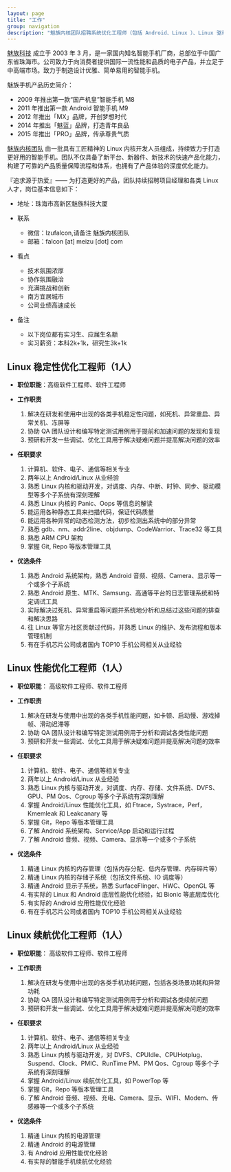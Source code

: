 ```yaml
---
layout: page
title: "工作"
group: navigation
description: "魅族内核团队招聘系统优化工程师（包括 Android、Linux ）、Linux 驱动开发工程师、Linux 测试开发工程师和 Linux 测试工程师"
---
```


[魅族科技](http://www.meizu.com) 成立于 2003 年 3 月，是一家国内知名智能手机厂商，总部位于中国广东省珠海市。公司致力于向消费者提供国际一流性能和品质的电子产品，并立足于中高端市场。致力于制造设计优雅、简单易用的智能手机。

魅族手机产品历史简介：

* 2009 年推出第一款“国产机皇”智能手机 M8
* 2011 年推出第一款 Android 智能手机 M9
* 2012 年推出「MX」品牌，开创梦想时代
* 2014 年推出「魅蓝」品牌，打造青年良品
* 2015 年推出「PRO」品牌，传承尊贵气质

[魅族内核团队](http://kernel.meizu.com) 由一批具有工匠精神的 Linux 内核开发人员组成，持续致力于打造更好用的智能手机。团队不仅具备了新平台、新器件、新技术的快速产品化能力，构建了可靠的产品质量保障流程和体系，也拥有了产品体验的深度优化能力。

『追求源于热爱』—— 为打造更好的产品，团队持续招聘项目经理和各类 Linux 人才，岗位基本信息如下：

* 地址：珠海市高新区魅族科技大厦

* 联系
  * 微信：lzufalcon,请备注 魅族内核团队
  * 邮箱：falcon [at] meizu [dot] com

* 看点
  * 技术氛围浓厚
  * 协作氛围融洽
  * 充满挑战和创新
  * 南方宜居城市
  * 公司业绩高速成长

* 备注
  * 以下岗位都有实习生、应届生名额
  * 实习薪资：本科2k+1k，研究生3k+1k

## Linux 稳定性优化工程师（1人）

* __职位职能__：高级软件工程师、软件工程师
* __工作职责__

  1. 解决在研发和使用中出现的各类手机稳定性问题，如死机、异常重启、异常关机、冻屏等
  2. 协助 QA 团队设计和编写特定测试用例用于提前和加速问题的发现和复现
  3. 预研和开发一些调试、优化工具用于解决疑难问题并提高解决问题的效率

* __任职要求__

  1. 计算机、软件、电子、通信等相关专业
  2. 两年以上 Android/Linux 从业经验
  3. 熟悉 Linux 内核和驱动开发，对调度、内存、中断、时钟、同步、驱动模型等多个子系统有深刻理解
  4. 熟悉 Linux 内核的 Panic、Oops 等信息的解读
  5. 能运用各种静态工具来扫描代码，保证代码质量
  6. 能运用各种异常的动态检测方法，初步检测出系统中的部分异常
  7. 熟悉 gdb、nm、addr2line、objdump、CodeWarrior、Trace32 等工具
  8. 熟悉 ARM CPU 架构
  9. 掌握 Git, Repo 等版本管理工具

* __优选条件__

  1. 熟悉 Android 系统架构，熟悉 Android 音频、视频、Camera、显示等一个或多个子系统
  2. 熟悉 Android 原生、MTK、Samsung、高通等平台的日志管理系统和特定调试工具
  3. 实际解决过死机、异常重启等问题并系统地分析和总结过这些问题的排查和解决思路
  4. 往 Linux 等官方社区贡献过代码，并熟悉 Linux 的维护、发布流程和版本管理机制
  5. 有在手机芯片公司或者国内 TOP10 手机公司相关从业经验

## Linux 性能优化工程师（1人）

* __职位职能__： 高级软件工程师、软件工程师
* __工作职责__

  1. 解决在研发与使用中出现的各类手机性能问题，如卡顿、启动慢、游戏掉帧、滑动迟滞等
  2. 协助 QA 团队设计和编写特定测试用例用于分析和调试各类性能问题
  3. 预研和开发一些调试、优化工具用于解决疑难问题并提高解决问题的效率

* __任职要求__

  1. 计算机、软件、电子、通信等相关专业
  2. 两年以上 Android/Linux 从业经验
  3. 熟悉 Linux 内核与驱动开发，对调度、内存、存储、文件系统、DVFS、GPU、PM Qos、Cgroup 等多个子系统有深刻理解
  4. 掌握 Android/Linux 性能优化工具，如 Ftrace，Systrace，Perf，Kmemleak 和 Leakcanary 等
  5. 掌握 Git，Repo 等版本管理工具
  6. 了解 Android 系统架构、Service/App 启动和运行过程
  7. 了解 Android 音频、视频、Camera、显示等一个或多个子系统

* __优选条件__

  1. 精通 Linux 内核的内存管理（包括内存分配、低内存管理、内存碎片等）
  2. 精通 Linux 内核的存储子系统（包括文件系统、IO 调度等）
  3. 精通 Android 显示子系统，熟悉 SurfaceFlinger、HWC、OpenGL 等
  4. 有实际的 Linux 和 Android 底层性能优化经验，如 Bionic 等底层库优化
  5. 有实际的 Android 应用性能优化经验
  6. 有在手机芯片公司或者国内 TOP10 手机公司相关从业经验

## Linux 续航优化工程师（1人）

* __职位职能__： 高级软件工程师、软件工程师
* __工作职责__

  1. 解决在研发与使用中出现的各类手机功耗问题，包括各类场景功耗和异常功耗
  2. 协助 QA 团队设计和编写特定测试用例用于分析和调试各类续航问题
  3. 预研和开发一些调试、优化工具用于解决疑难问题并提高解决问题的效率

* __任职要求__

  1. 计算机、软件、电子、通信等相关专业
  2. 两年以上 Android/Linux 从业经验
  3. 熟悉 Linux 内核与驱动开发，对 DVFS、CPUIdle、CPUHotplug、Suspend、Clock、PMIC、RunTime PM、PM Qos、Cgroup 等多个子系统有深刻理解
  4. 掌握 Android/Linux 续航优化工具，如 PowerTop 等
  5. 掌握 Git，Repo 等版本管理工具
  6. 了解 Android 音频、视频、充电、Camera、显示、WIFI、Modem、传感器等一个或多个子系统

* __优选条件__

  1. 精通 Linux 内核的电源管理
  2. 精通 Android 的电源管理
  3. 有 Android 应用性能优化经验
  4. 有实际的智能手机续航优化经验
